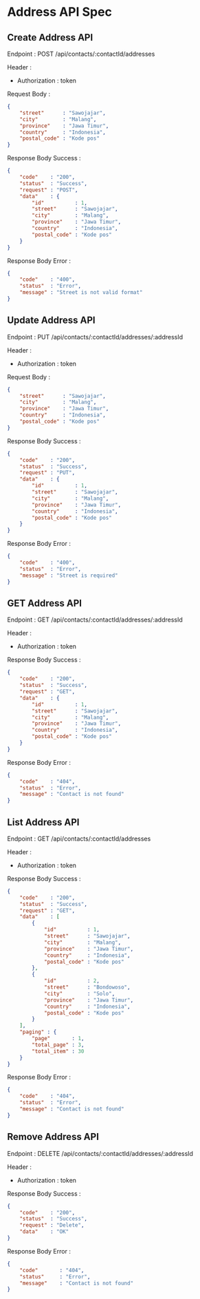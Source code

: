# Address API Spec

## Create Address API
Endpoint : POST /api/contacts/:contactId/addresses

Header :
- Authorization : token

Request Body :
```json
{
    "street"      : "Sawojajar",
    "city"        : "Malang",
    "province"    : "Jawa Timur",
    "country"     : "Indonesia",
    "postal_code" : "Kode pos"
}
```

Response Body Success : 
```json
{
    "code"    : "200",
    "status"  : "Success",
    "request" : "POST",
    "data"    : {
        "id"          : 1,
        "street"      : "Sawojajar",
        "city"        : "Malang",
        "province"    : "Jawa Timur",
        "country"     : "Indonesia",
        "postal_code" : "Kode pos"
    }
}
```

Response Body Error : 
```json 
{
    "code"    : "400",
    "status"  : "Error",
    "message" : "Street is not valid format"
}
```
## Update Address API
Endpoint : PUT /api/contacts/:contactId/addresses/:addressId

Header :
- Authorization : token

Request Body :
```json
{
    "street"      : "Sawojajar",
    "city"        : "Malang",
    "province"    : "Jawa Timur",
    "country"     : "Indonesia",
    "postal_code" : "Kode pos"
}
```

Response Body Success : 
```json
{
    "code"    : "200",
    "status"  : "Success",
    "request" : "PUT",
    "data"    : {
        "id"          : 1,
        "street"      : "Sawojajar",
        "city"        : "Malang",
        "province"    : "Jawa Timur",
        "country"     : "Indonesia",
        "postal_code" : "Kode pos"
    }
}
```

Response Body Error : 
```json 
{
    "code"    : "400",
    "status"  : "Error",
    "message" : "Street is required"
}
```

## GET Address API
Endpoint : GET /api/contacts/:contactId/addresses/:addressId

Header :
- Authorization : token

Response Body Success : 
```json
{
    "code"    : "200",
    "status"  : "Success",
    "request" : "GET",
    "data"    : {
        "id"          : 1,
        "street"      : "Sawojajar",
        "city"        : "Malang",
        "province"    : "Jawa Timur",
        "country"     : "Indonesia",
        "postal_code" : "Kode pos"
    }
}
```

Response Body Error : 
```json 
{
    "code"    : "404",
    "status"  : "Error",
    "message" : "Contact is not found"
}
```

## List Address API
Endpoint : GET /api/contacts/:contactId/addresses

Header :
- Authorization : token

Response Body Success : 
```json 
{
    "code"    : "200",
    "status"  : "Success",
    "request" : "GET",
    "data"    : [
        {
            "id"          : 1,
            "street"      : "Sawojajar",
            "city"        : "Malang",
            "province"    : "Jawa Timur",
            "country"     : "Indonesia",
            "postal_code" : "Kode pos"
        },
        {
            "id"          : 2,
            "street"      : "Bondowoso",
            "city"        : "Solo",
            "province"    : "Jawa Timur",
            "country"     : "Indonesia",
            "postal_code" : "Kode pos"
        }
    ],
    "paging" : {
        "page"       : 1,
        "total_page" : 3,
        "total_item" : 30
    }
}
```

Response Body Error : 
```json 
{
    "code"    : "404",
    "status"  : "Error",
    "message" : "Contact is not found"
}
```

## Remove Address API
Endpoint : DELETE /api/contacts/:contactId/addresses/:addressId

Header :
- Authorization : token

Response Body Success :
```json 
{
    "code"    : "200",
    "status"  : "Success",
    "request" : "Delete",
    "data"    : "OK"
}
```
Response Body Error :
```json 
{
    "code"       : "404",
    "status"     : "Error",
    "message"    : "Contact is not found"
}
